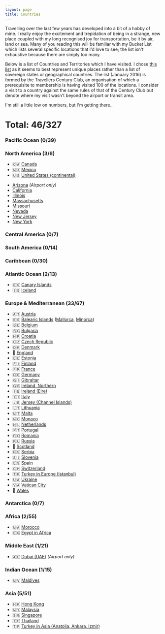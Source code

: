 ```yaml
---
layout: page
title: Countries
---
```


Travelling over the last few years has developed into a bit of a hobby of mine. I really enjoy the excitement and trepidation of being in a strange, new place coupled with my long recognised joy for transportation, be it by air, land or sea. Many of you reading this will be familiar with my Bucket List which lists several specific locations that I'd love to see; the list isn't exhaustive because there are simply too many.

Below is a list of Countries and Territories which I have visited. I chose [this list][1] as it seems to best represent unique places rather than a list of sovereign states or geographical countries. The list (January 2016) is formed by the Travellers Century Club, an organisation of which a prerequisite to membership is having visited 100 of the locations. I consider a visit to a country against the same rules of that of the Century Club but denote where my visit wasn't beyond the airport or transit area.

I'm still a little low on numbers, but I'm getting there..

Total: 46/327
=============


### Pacific Ocean (0/39)

### North America (3/6)

* 🇨🇦 [Canada](/tag/canada)
* 🇲🇽 [Mexico](/tag/mexico)
* 🇺🇸 [United States (continental)](/tag/united-states)
 - [Arizona](/tag/arizona) *(Airport only)*
 - [California](/tag/acalifornia)
 - [Illinois](/tag/illinois)
 - [Massachusetts](/tag/massachusetts)
 - [Missouri](/tag/missouri)
 - [Nevada](/tag/nevada)
 - [New Jersey](/tag/new-jersey)
 - [New York](/tag/new-york)

### Central America (0/7)

### South America (0/14)

### Caribbean (0/30)

### Atlantic Ocean (2/13)

* 🇪🇸 [Canary Islands](/tag/canary-islands)
* 🇮🇸 [Iceland](/tag/iceland)

### Europe & Mediterranean (33/67)

* 🇦🇹 [Austria](/tag/austria)
* 🇪🇸 [Balearic Islands](/tag/balearic-islands) ([Mallorca](/tag/mallorca), [Minorca](/tag/minorca))
* 🇧🇪 [Belgium](/tag/belgium)
* 🇧🇬 [Bulgaria](/tag/bulgaria)
* 🇭🇷 [Croatia](/tag/croatia)
* 🇨🇿 [Czech Republic](/tag/czech-republic)
* 🇩🇰 [Denmark](/tag/denmark)
* 🏴󠁧󠁢󠁥󠁮󠁧󠁿 [England](/tag/england)
* 🇪🇪 [Estonia](/tag/estonia)
* 🇫🇮 [Finland](/tag/finland)
* 🇫🇷 [France](/tag/france)
* 🇩🇪 [Germany](/tag/germany)
* 🇬🇮 [Gibraltar](/tag/gibraltar)
* 🇬🇧 [Ireland, Northern](/tag/ireland)
* 🇮🇪 [Ireland (Eire)](/tag/ireland)
* 🇮🇹 [Italy](/tag/italy)
* 🇯🇪 [Jersey (Channel Islands)](/tag/jersey)
* 🇱🇹 [Lithuania](/tag/lithuania)
* 🇲🇹 [Malta](/tag/malta)
* 🇲🇨 [Monaco](/tag/monaco)
* 🇳🇱 [Netherlands](/tag/netherlands)
* 🇵🇹 [Portugal](/tag/portugal)
* 🇷🇴 [Romania](/tag/romania)
* 🇷🇺 [Russia](/tag/russia)
* 🏴󠁧󠁢󠁳󠁣󠁴󠁿 [Scotland](/tag/scotland)
* 🇷🇸 [Serbia](/tag/serbia)
* 🇸🇮 [Slovenia](/tag/slovenia)
* 🇪🇸 [Spain](/tag/spain)
* 🇨🇭 [Switzerland](/tag/switzerland)
* 🇹🇷 [Turkey in Europe (Istanbul)](/tag/turkey)
* 🇺🇦 [Ukraine](/tag/ukraine)
* 🇻🇦 [Vatican City](/tag/vatican-city)
* 🏴󠁧󠁢󠁷󠁬󠁳󠁿 [Wales](/tag/wales)

### Antarctica (0/7)

### Africa (2/55)

* 🇲🇦 [Morocco](/tag/morocco)
* 🇪🇬 [Egypt in Africa](/tag/egypt)

### Middle East (1/21)

* 🇦🇪 [Dubai (UAE)](/tag/dubai) *(Airport only)*

### Indian Ocean (1/15)

* 🇲🇻 [Maldives](/tag/maldives)

### Asia (5/51)

* 🇭🇰 [Hong Kong](/tag/hong-kong)
* 🇲🇾 [Malaysia](/tag/malaysia)
* 🇸🇬 [Singapore](/tag/singapore)
* 🇹🇭 [Thailand](/tag/thailand)
* 🇹🇷 [Turkey in Asia (Anatolia, Ankara, Izmir)](/tag/turkey)

[1]: http://travelerscenturyclub.org/countries-and-territories
